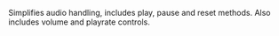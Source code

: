 Simplifies audio handling, includes play, pause and reset methods. Also includes volume and playrate controls.